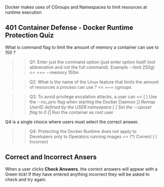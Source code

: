 Docker makes uses of CGroups and Namespaces to limit resources at runtime execution

## 401 Container Defense - Docker Runtime Protection Quiz

What is command flag to limit the amount of memory a container can use to  150 ?

>>Q1: Enter just the command option (just enter option itself (not abbrevation and not the full command). Example --limit 250g)<<
=== --memory 150m

>>Q2: What is the name of the Linux feature that limits the amount of resources a process can use ? <<
=~= cgroups

>>Q3: To avoid privilege escalation attacks, a user can  <<
[ ] Use the --no_priv flag when starting the Docker Daemon
[*] Remap UserID defined by the  USER namespace
[ ] Set the --cpuset flag to 0
[*] Run the container as root user

Q4 is a single choice where users must select the correct answer.

>>Q4: Protecting the Docker Runtime does not apply to Developers only to Operators running images <<
(*) Correct
( ) Incorrect

## Correct and Incorrect Ansers

When a user clicks **Check Answers**, the correct answers will appear with a Green tick! If they have entered anything incorrect they will be asked to check and try again.
